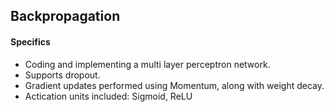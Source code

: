 ## Backpropagation


#### Specifics
* Coding and implementing a multi layer perceptron network.
* Supports dropout.
* Gradient updates performed using Momentum, along with weight decay.
* Actication units included: Sigmoid, ReLU
